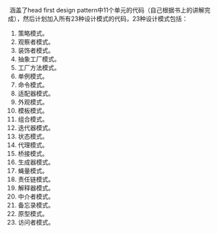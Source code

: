 ​	涵盖了head first design pattern中11个单元的代码（自己根据书上的讲解完成），然后计划加入所有23种设计模式的代码，23种设计模式包括：

1. 策略模式。
2. 观察者模式。
3. 装饰者模式。
4. 抽象工厂模式。
5. 工厂方法模式。
6. 单例模式。
7. 命令模式。
8. 适配器模式。
9. 外观模式。
10. 模板模式。
11. 组合模式。
12. 迭代器模式。
13. 状态模式。
14. 代理模式。
15. 桥接模式。
16. 生成器模式。
17. 蝇量模式。
18. 责任链模式。
19. 解释器模式。
20. 中介者模式。
21. 备忘录模式。
22. 原型模式。
23. 访问者模式。